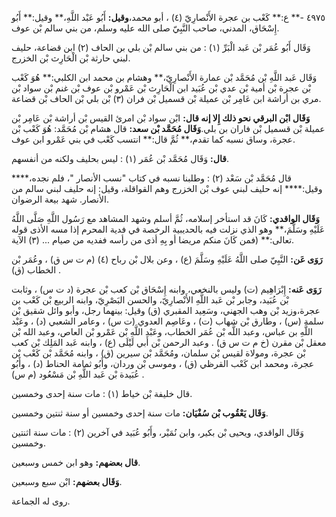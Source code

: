 ٤٩٧٥ -** ع:** كَعْب بن عجرة الأَنْصارِيّ (٤) ، أبو محمد،**وقيل:** أَبُو عَبْد اللَّهِ،** وقيل:** أَبُو إِسْحَاق، المدني، صاحب النَّبِيّ صلى الله عليه وسلم، من بني سالم بْن عوف.

وَقَال أَبُو عُمَر بْن عَبد الْبَرِّ (١) : من بني سالم بْن بلي بن الحاف (٢) ابن قضاعة، حليف لبني حارثة بْن الْحَارِث بْن الخزرج.

وَقَال عَبد اللَّهِ بْن مُحَمَّد بْن عمارة الأَنْصارِيّ،** وهشام بن محمد ابن الكلبي:** هُوَ كَعْب بْن عجرة بْن أمية بْن عدي بْن عُبَيد ابن الْحَارِث بْن عَمْرو بْن عوف بْن غنم بْن سواد بْن مري بن أراشة ابن عَامِر بْن عميلة بْن قسميل بْن فران (٣) بْن بلي بْن الحاف بْن قضاعة.

**وَقَال ابْن البرقي نحو ذلك إِلا إنه قال:** ابْن سواد بْن امرئ القيس بْن أراشة بْن عَامِر بْن عميلة بْن قسميل بْن فاران بن بلي.**وَقَال مُحَمَّد بْن سعد:** قال هشام بْن مُحَمَّد: هُوَ كَعْب بْن عجرة، وساق نسبه كما تقدم،** ثُمَّ قال:** انتسب كَعْب في بني عَمْرو ابن عوف.

**قال:** وَقَال مُحَمَّد بْن عُمَر (١) : ليس بحليف ولكنه من أنفسهم.

قال مُحَمَّد بْن سَعْد (٢) : وطلبنا نسبه في كتاب "نسب الأنصار "، فلم نجده،**** وقيل:**** إنه حليف لبني عوف بْن الخزرج وهم القواقلة، وقيل: إنه حليف لبني سالم من الأنصار. شهد بيعة الرضوان.

**وَقَال الواقدي:** كَانَ قد استأخر إسلامه، ثُمَّ أسلم وشهد المشاهد مع رَسُول اللَّهِ صَلَّى اللَّهُ عَلَيْهِ وسَلَّمَ،** وهو الذي نزلت فيه بالحديبية الرخصة في فدية المحرم إذا مسه الأذى قوله تعالى:** (فمن كَانَ منكم مريضا أو بِهِ أذى من رأسه ففديه من صيام ... (٣) الآية.

**رَوَى عَن:** النَّبِيّ صلى اللَّهُ عَلَيْهِ وسَلَّمَ (ع) ، وعن بلال بْن رباح (٤) (م ت س ق) ، وعُمَر بْن الخطاب (ق) .

**رَوَى عَنه:** إِبْرَاهِيم (ت) وليس بالنخعي، وابنه إِسْحَاق بْن كعب بْن عجرة (د ت س) ، وثابت بْن عُبَيد، وجابر بْن عَبد اللَّهِ الأَنْصارِيّ، والحسن البَصْرِيّ، وابنه الربيع بْن كَعْب بن عجرة،وزيد بْن وهب الجهني، وسَعِيد المقبري (ق) وقيل: بينهما رجل، وأبو وائل شقيق بْن سلمة (س) ، وطارق بْن شهاب (ت) ، وعَاصِم العدوي (ت س) ، وعامر الشعبي (د) ، وعَبْد اللَّهِ بن عباس، وعبد اللَّه بْن عُمَر الخطاب، وعَبْد اللَّهِ بْن عَمْرو بْن العاص، وعبد الله بْن معقل بْن مقرن (خ م ت س ق) . وعبد الرحمن بْن أَبي لَيْلَى (ع) ، وابنه عَبد المَلِك بْن كعب بْن عجرة، ومولاة لقيس بْن سلمان، ومُحَمَّد بْن سيرين (ق) ، وابنه مُحَمَّد بْن كَعْب بْن عجرة، ومحمد ابن كَعْب القرظي (ق) ، وموسى بْن وردان، وأَبُو ثمامة الحناط (د) ، وأَبُو عُبَيدة بْن عَبد اللَّهِ بْن مَسْعُود (م س) .

قال خليفة بْن خياط (١) : مات سنة إحدى وخمسين.

**وَقَال يَعْقُوب بْن سُفْيَان:** مات سنة إحدى وخمسين أو سنة ثنتين وخمسين.

وَقَال الواقدي، ويحيى بْن بكير، وابن نُمَيْر، وأَبُو عُبَيد في آخرين (٢) : مات سنة اثنتين وخمسين.

**قال بعضهم:** وهو ابن خمس وسبعين.

**وَقَال بعضهم:** ابْن سبع وسبعين.

روى له الجماعة.